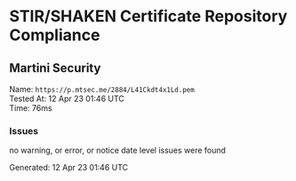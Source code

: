 # STIR/SHAKEN Certificate Repository Compliance

## Martini Security

Name: `https://p.mtsec.me/2884/L41Ckdt4x1Ld.pem`\
Tested At: 12 Apr 23 01:46 UTC\
Time: 76ms

### Issues

no warning, or error, or notice date level issues were found

Generated: 12 Apr 23 01:46 UTC